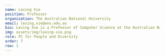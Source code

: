 ```yaml
---
name: Lexing Xie
position: Professor 
organization: The Australian National University
email: lexing.xie@anu.edu.au 
bio: Lexing Xie is a Professor of Computer Science at the Australian National University (ANU), where she leads the Computational Media Lab and directs the Integrated AI Network. Her research covers machine learning, computational social science, and computational economics, focusing on online optimization, neural networks, and applied problems like distributed online markets and decision-making. She is a recipient of the 2023 ARC Future Fellowship and the 2018 Chris Wallace Award for Outstanding Research, with her work earning seven best paper awards at ACM and IEEE conferences. Lexing served as the inaugural Editor-in-Chief of the AAAI ICWSM and was Program Co-Chair of ACM Multimedia 2024.
img: assets/img/lexing-xie.png
role: PC for People and Diversity
order: 7
row: 1
---
```

